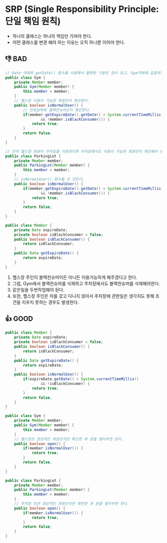 # SRP (Single Responsibility Principle: 단일 책임 원칙) #
- 하나의 클래스는 하나의 책임만 가져야 한다.
- 어떤 클래스를 변경 해야 하는 이유는 오직 하나뿐 이어야 한다.

## 👎 BAD ##
````java
// Date 객체와 getDate() 함수를 사용해서 불편한 기분은 잠시 잊고, Gym객체에 집중하자
public class Gym {
	private Member member;
	public Gym(Member member) {
		this.member = member;
	}	
	// 헬스장 이용이 가능한 회원인지 확인한다.
	public boolean isNormalUser() {
		// 만료날짜와 블랙컨슈머인지 확인한다.
		if(member.getExpireDate().getDate() > System.currentTimeMillis()
				&& !member.isBlackConsumer()) {
			return true;
		}
		return false;
	}
}
````
````java
// 만약 헬스장 회원이 주차장을 이용한다면 주차장에서도 이용이 가능한 회원인지 확인해야 된다.
public class ParkingLot {
	private Member member;
	public ParkingLot(Member member) {
		this.member = member;
	}
	// isNormalUser() 함수를 또 만든다.
	public boolean isNormalUser() {
		if(member.getExpireDate().getDate() > System.currentTimeMillis()
				&& !member.isBlackConsumer()) {
			return true;
		}
		return false;
	}
}
````
````java
public class Member {
	private Date expireDate;
	private boolean isBlackConsumer = false;
	public boolean isBlackConsumer() {
		return isBlackConsumer;
	}
	public Date getExpireDate() {
		return expireDate;
	}
}
````
1. 헬스장 주인이 블랙컨슈머이든 아니든 이용가능하게 해주겠다고 한다. 
2. 그럼, Gym에서 블랙컨슈머를 삭제하고 주차장에서도 블랙컨슈머를 삭제해야한다.
3. 같은일을 두번작업해야 된다.
4. 또한, 헬스장 주인은 차를 갖고 다니지 않아서 주차장에 관한일은 생각지도 못해 조건을 지우지 못하는 경우도 발생한다.


## 👍 GOOD ##
````java
public class Member {
	private Date expireDate;
	private boolean isBlackConsumer = false;
	public boolean isBlackConsumer() {
		return isBlackConsumer;
	}
	public Date getExpireDate() {
		return expireDate;
	}
	public boolean isNormalUser() {
		if(expireDate.getDate() > System.currentTimeMillis()
				&& !isBlackConsumer) {
			return true;
		}
		return false;
	}
}
````
````java
public class Gym {
	private Member member;
	public Gym(Member member) {
		this.member = member;
	}
	// 헬스장은 정상적인 회원인지만 확인한 후 문을 열어주면 된다.
	public boolean open() {
		if(member.isNormalUser()) {
			return true;
		}
		return false;
	}
}
````
````java
public class ParkingLot {
	private Member member;
	public ParkingLot(Member member) {
		this.member = member;
	}
	// 주차장 또한 정상적인 회원인지만 확인한 후 문을 열어주면 된다.
	public boolean open() {
		if(member.isNormalUser()) {
			return true;
		}
		return false;
	}
}
````
